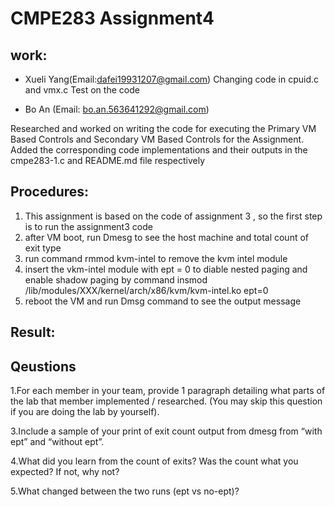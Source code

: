 # CMPE283 Assignment4

## work:
- Xueli Yang(Email:dafei19931207@gmail.com)
Changing code in cpuid.c and vmx.c
Test on the code

- Bo An (Email: bo.an.563641292@gmail.com)
  
Researched and worked on writing the code for executing the Primary VM Based Controls and Secondary VM Based Controls for the Assignment. Added the corresponding code implementations and their outputs in the cmpe283-1.c and README.md file respectively
  
## Procedures:
  1. This assignment is based on the code of assignment 3 , so the first step is to run the assignment3 code
  2. after VM boot, run Dmesg to see the host machine and total count of exit type
  3. run command rmmod kvm-intel to remove the kvm intel module
  4. insert the vkm-intel module with ept = 0 to diable nested paging and enable shadow paging by command insmod /lib/modules/XXX/kernel/arch/x86/kvm/kvm-intel.ko ept=0
  5. reboot the VM and run Dmsg command to see the output message


## Result:


## Qeustions
1.For each member in your team, provide 1 paragraph detailing what parts of the lab that member implemented / researched. (You may skip this question if you are doing the lab by yourself).

3.Include a sample of your print of exit count output from dmesg from “with ept” and “without ept”. 

4.What did you learn from the count of exits? Was the count what you expected? If not, why not? 

5.What changed between the two runs (ept vs no-ept)?
